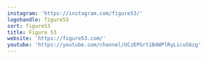 ```yaml
---
instagram: 'https://instagram.com/figure53/'
logohandle: figure53
sort: figure53
title: Figure 53
website: 'https://figure53.com/'
youtube: 'https://youtube.com/channel/UCzEPGrt1B4WPlRyLicuS6zg'
---
```

